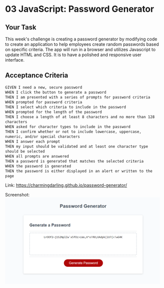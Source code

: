 # 03 JavaScript: Password Generator

## Your Task

This week's challenge is creating a password generator by modifying code to create an application to help employees create random passwords based on specific criteria. The app will run in a browser and utilizes Javascript to update HTML and CSS. It is to have a polished and responsive user interface.


## Acceptance Criteria

```
GIVEN I need a new, secure password
WHEN I click the button to generate a password
THEN I am presented with a series of prompts for password criteria
WHEN prompted for password criteria
THEN I select which criteria to include in the password
WHEN prompted for the length of the password
THEN I choose a length of at least 8 characters and no more than 128 characters
WHEN asked for character types to include in the password
THEN I confirm whether or not to include lowercase, uppercase, numeric, and/or special characters
WHEN I answer each prompt
THEN my input should be validated and at least one character type should be selected
WHEN all prompts are answered
THEN a password is generated that matches the selected criteria
WHEN the password is generated
THEN the password is either displayed in an alert or written to the page
```

Link: https://charmingdarling.github.io/password-generator/


Screenshot: ![Alt text](image.png)